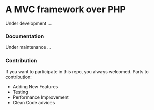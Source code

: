 # A MVC framework over PHP
Under development ...

### Documentation
Under maintenance ...

### Contribution
If you want to participate in this repo, you always welcomed.
Parts to contribution:
* Adding New Features
* Testing
* Performance Improvement
* Clean Code advices
